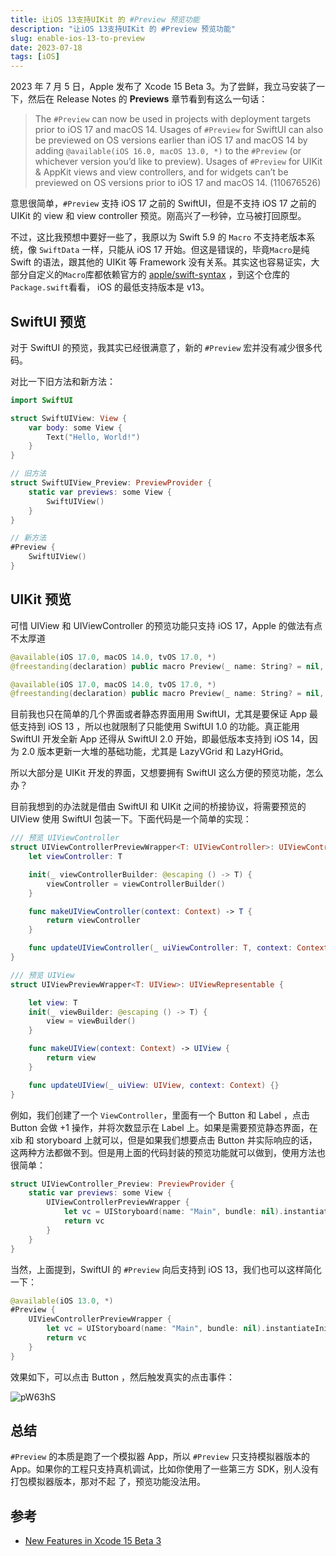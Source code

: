 ```yaml
---
title: 让iOS 13支持UIKit 的 #Preview 预览功能
description: "让iOS 13支持UIKit 的 #Preview 预览功能"
slug: enable-ios-13-to-preview
date: 2023-07-18
tags: [iOS]
---
```


2023 年 7 月 5 日，Apple 发布了 Xcode 15 Beta 3。为了尝鲜，我立马安装了一下，然后在 Release Notes 的 **Previews** 章节看到有这么一句话：

> The `#Preview` can now be used in projects with deployment targets prior to iOS 17 and macOS 14. Usages of `#Preview` for SwiftUI can also be previewed on OS versions earlier than iOS 17 and macOS 14 by adding `@available(iOS 16.0, macOS 13.0, *)` to the `#Preview` (or whichever version you’d like to preview). Usages of `#Preview` for UIKit & AppKit views and view controllers, and for widgets can’t be previewed on OS versions prior to iOS 17 and macOS 14. (110676526)

意思很简单，`#Preview` 支持 iOS 17 之前的 SwiftUI，但是不支持 iOS 17 之前的 UIKit 的 view 和 view controller 预览。刚高兴了一秒钟，立马被打回原型。

<!-- truncate -->

不过，这比我预想中要好一些了，我原以为 Swift 5.9 的 `Macro` 不支持老版本系统，像 `SwiftData` 一样，只能从 iOS 17 开始。但这是错误的，毕竟`Macro`是纯 Swift 的语法，跟其他的 UIKit 等 Framework 没有关系。其实这也容易证实，大部分自定义的`Macro`库都依赖官方的 [apple/swift-syntax](https://github.com/apple/swift-syntax) ，到这个仓库的 `Package.swift`看看， iOS 的最低支持版本是 v13。

## SwiftUI 预览

对于 SwiftUI 的预览，我其实已经很满意了，新的 `#Preview` 宏并没有减少很多代码。

对比一下旧方法和新方法：

```swift
import SwiftUI

struct SwiftUIView: View {
    var body: some View {
        Text("Hello, World!")
    }
}

// 旧方法
struct SwiftUIView_Preview: PreviewProvider {
    static var previews: some View {
        SwiftUIView()
    }
}

// 新方法
#Preview {
    SwiftUIView()
}
```

## UIKit 预览

可惜 UIView 和 UIViewController 的预览功能只支持 iOS 17，Apple 的做法有点不太厚道

```swift
@available(iOS 17.0, macOS 14.0, tvOS 17.0, *)
@freestanding(declaration) public macro Preview(_ name: String? = nil, traits: PreviewTrait<Preview.ViewTraits>..., body: @escaping () -> UIView) = #externalMacro(module: "PreviewsMacros", type: "Common")

@available(iOS 17.0, macOS 14.0, tvOS 17.0, *)
@freestanding(declaration) public macro Preview(_ name: String? = nil, traits: PreviewTrait<Preview.ViewTraits>..., body: @escaping () -> UIViewController) = #externalMacro(module: "PreviewsMacros", type: "Common")
```

目前我也只在简单的几个界面或者静态界面用用 SwiftUI，尤其是要保证 App 最低支持到 iOS 13 ，所以也就限制了只能使用 SwiftUI 1.0 的功能。真正能用 SwiftUI 开发全新 App 还得从 SwiftUI 2.0 开始，即最低版本支持到 iOS 14，因为 2.0 版本更新一大堆的基础功能，尤其是 LazyVGrid 和 LazyHGrid。

所以大部分是 UIKit 开发的界面，又想要拥有 SwiftUI 这么方便的预览功能，怎么办？

目前我想到的办法就是借由 SwiftUI 和 UIKit 之间的桥接协议，将需要预览的 UIView 使用 SwiftUI 包装一下。下面代码是一个简单的实现：

```swift
/// 预览 UIViewController
struct UIViewControllerPreviewWrapper<T: UIViewController>: UIViewControllerRepresentable {
    let viewController: T

    init(_ viewControllerBuilder: @escaping () -> T) {
        viewController = viewControllerBuilder()
    }

    func makeUIViewController(context: Context) -> T {
        return viewController
    }

    func updateUIViewController(_ uiViewController: T, context: Context) {}
}

/// 预览 UIView
struct UIViewPreviewWrapper<T: UIView>: UIViewRepresentable {

    let view: T
    init(_ viewBuilder: @escaping () -> T) {
        view = viewBuilder()
    }

    func makeUIView(context: Context) -> UIView {
        return view
    }

    func updateUIView(_ uiView: UIView, context: Context) {}
}

```

例如，我们创建了一个 `ViewController`，里面有一个 Button 和 Label ，点击 Button 会做 +1 操作，并将次数显示在 Label 上。如果是需要预览静态界面，在 xib 和 storyboard 上就可以，但是如果我们想要点击 Button 并实际响应的话，这两种方法都做不到。但是用上面的代码封装的预览功能就可以做到，使用方法也很简单：

```swift
struct UIViewController_Preview: PreviewProvider {
    static var previews: some View {
        UIViewControllerPreviewWrapper {
            let vc = UIStoryboard(name: "Main", bundle: nil).instantiateInitialViewController()!
            return vc
        }
    }
}
```

当然，上面提到，SwiftUI 的 `#Preview` 向后支持到 iOS 13，我们也可以这样简化一下：

```swift
@available(iOS 13.0, *)
#Preview {
    UIViewControllerPreviewWrapper {
        let vc = UIStoryboard(name: "Main", bundle: nil).instantiateInitialViewController()!
        return vc
    }
}
```

效果如下，可以点击 Button ，然后触发真实的点击事件：

![pW63hS](https://cdn.zhangwen.site/uPic/pW63hS.png)

## 总结

`#Preview` 的本质是跑了一个模拟器 App，所以 `#Preview` 只支持模拟器版本的 App。如果你的工程只支持真机调试，比如你使用了一些第三方 SDK，别人没有打包模拟器版本，那对不起 了，预览功能没法用。

## 参考

- [New Features in Xcode 15 Beta 3](https://developer.apple.com/documentation/xcode-release-notes/xcode-15-release-notes#New-Features-in-Xcode-15-Beta-3)
